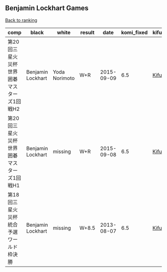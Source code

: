 ## Benjamin Lockhart Games

[Back to ranking](index.md)




| **comp** | **black** | **white** | **result** | **date** | **komi_fixed** | **kifu** | 
| --- | --- | --- | --- | --- | --- | --- |
| 第20回三星火災杯世界囲碁マスターズ1回戦H2 | Benjamin Lockhart | Yoda Norimoto | W+R | 2015-09-09 | 6.5 | [Kifu](https://kifudepot.net/kifucontents.php?id=kUr%2FyHS5mAX0hI25Kgydnw%3D%3D) | 
| 第20回三星火災杯世界囲碁マスターズ1回戦H1 | Benjamin Lockhart | missing | W+R | 2015-09-08 | 6.5 | [Kifu](https://kifudepot.net/kifucontents.php?id=htJ8UzqNFnSvFw0KVmu%2Fsw%3D%3D) | 
| 第18回三星火災杯統合予選ワールド枠決勝 | Benjamin Lockhart | missing | W+8.5 | 2013-08-07 | 6.5 | [Kifu](https://kifudepot.net/kifucontents.php?id=fVbhVUgIo3ZiRHgmrYACbA%3D%3D) |




